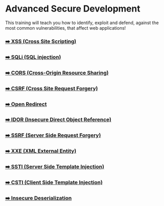 # Advanced Secure Development
This training will teach you how to identify, exploit and defend, against the most common vulnerabilities, that affect web applications!

### [➡️ XSS (Cross Site Scripting)](./XSS-cross-site-scripting.md)
### [➡️ SQLi (SQL injection)](./SQLi-sql-injection.md)
### [➡️ CORS (Cross-Origin Resource Sharing)](./CORS-cross-origin-resource-sharing.md)
### [➡️ CSRF (Cross Site Request Forgery)](./CSRF-cross-site-request-forgery.md)
### [➡️ Open Redirect](./open-redirect.md)
### [➡️ IDOR (Insecure Direct Object Reference)](./IDOR-insecure-direct-object-reference.md)
### [➡️ SSRF (Server Side Request Forgery)](./SSRF-server-side-request-forgery.md)
### [➡️ XXE (XML External Entity)](./XXE-xml-external-entity.md)
### [➡️ SSTI (Server Side Template Injection)](./SSTI-server-side-template-injection.md)
### [➡️ CSTI (Client Side Template Injection)](./CSTI-client-side-template-injection.md)
### [➡️ Insecure Deserialization](./insecure-deserialization.md)
